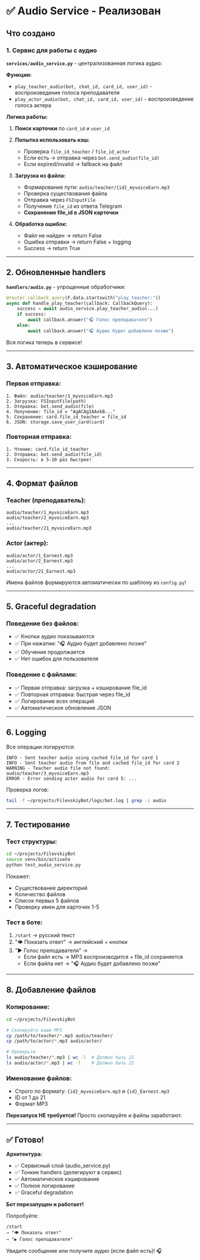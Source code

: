 # ✅ Audio Service - Реализован

## Что создано

### 1. Сервис для работы с аудио

**`services/audio_service.py`** - централизованная логика аудио:

**Функции:**
- `play_teacher_audio(bot, chat_id, card_id, user_id)` - воспроизведение голоса преподавателя
- `play_actor_audio(bot, chat_id, card_id, user_id)` - воспроизведение голоса актера

**Логика работы:**

1. **Поиск карточки** по `card_id` и `user_id`

2. **Попытка использовать кэш:**
   - Проверка `file_id_teacher` / `file_id_actor`
   - Если есть → отправка через `bot.send_audio(file_id)`
   - Если expired/invalid → fallback на файл

3. **Загрузка из файла:**
   - Формирование пути: `audio/teacher/{id}_myvoiceEarn.mp3`
   - Проверка существования файла
   - Отправка через `FSInputFile`
   - Получение `file_id` из ответа Telegram
   - **Сохранение file_id в JSON карточки**

4. **Обработка ошибок:**
   - Файл не найден → return False
   - Ошибка отправки → return False + logging
   - Success → return True

---

## 2. Обновленные handlers

**`handlers/audio.py`** - упрощенные обработчики:

```python
@router.callback_query(F.data.startswith("play_teacher:"))
async def handle_play_teacher(callback: CallbackQuery):
    success = await audio_service.play_teacher_audio(...)
    if success:
        await callback.answer("🎧 Голос преподавателя")
    else:
        await callback.answer("🎧 Аудио будет добавлено позже")
```

Вся логика теперь в сервисе!

---

## 3. Автоматическое кэширование

### Первая отправка:
```
1. Файл: audio/teacher/1_myvoiceEarn.mp3
2. Загрузка: FSInputFile(path)
3. Отправка: bot.send_audio(file)
4. Получение: file_id = "AgACAgIAAxkB..."
5. Сохранение: card.file_id_teacher = file_id
6. JSON: storage.save_user_card(card)
```

### Повторная отправка:
```
1. Чтение: card.file_id_teacher
2. Отправка: bot.send_audio(file_id)
3. Скорость: в 5-10 раз быстрее!
```

---

## 4. Формат файлов

### Teacher (преподаватель):
```
audio/teacher/1_myvoiceEarn.mp3
audio/teacher/2_myvoiceEarn.mp3
...
audio/teacher/21_myvoiceEarn.mp3
```

### Actor (актер):
```
audio/actor/1_Earnest.mp3
audio/actor/2_Earnest.mp3
...
audio/actor/21_Earnest.mp3
```

Имена файлов формируются автоматически по шаблону из `config.py`!

---

## 5. Graceful degradation

### Поведение без файлов:
- ✅ Кнопки аудио показываются
- ✅ При нажатии: "🎧 Аудио будет добавлено позже"
- ✅ Обучение продолжается
- ✅ Нет ошибок для пользователя

### Поведение с файлами:
- ✅ Первая отправка: загрузка + кэширование file_id
- ✅ Повторная отправка: быстрая через file_id
- ✅ Логирование всех операций
- ✅ Автоматическое обновление JSON

---

## 6. Logging

Все операции логируются:
```
INFO - Sent teacher audio using cached file_id for card 1
INFO - Sent teacher audio from file and cached file_id for card 2
WARNING - Teacher audio file not found: audio/teacher/3_myvoiceEarn.mp3
ERROR - Error sending actor audio for card 5: ...
```

Проверка логов:
```bash
tail -f ~/projects/FilevskiyBot/logs/bot.log | grep -i audio
```

---

## 7. Тестирование

### Тест структуры:
```bash
cd ~/projects/FilevskiyBot
source venv/bin/activate
python test_audio_service.py
```

Покажет:
- Существование директорий
- Количество файлов
- Список первых 5 файлов
- Проверку имен для карточек 1-5

### Тест в боте:

1. `/start` → русский текст
2. "👁 Показать ответ" → английский + кнопки
3. "▶️ Голос преподавателя" → 
   - Если файл есть → MP3 воспроизводится + file_id сохраняется
   - Если файла нет → "🎧 Аудио будет добавлено позже"

---

## 8. Добавление файлов

### Копирование:
```bash
cd ~/projects/FilevskiyBot

# Скопируйте ваши MP3
cp /path/to/teacher/*.mp3 audio/teacher/
cp /path/to/actor/*.mp3 audio/actor/

# Проверьте
ls audio/teacher/*.mp3 | wc -l  # Должно быть 21
ls audio/actor/*.mp3 | wc -l    # Должно быть 21
```

### Именование файлов:
- Строго по формату: `{id}_myvoiceEarn.mp3` и `{id}_Earnest.mp3`
- ID от 1 до 21
- Формат MP3

**Перезапуск НЕ требуется!** Просто скопируйте и файлы заработают.

---

## ✅ Готово!

**Архитектура:**
- ✅ Сервисный слой (audio_service.py)
- ✅ Тонкие handlers (делегируют в сервис)
- ✅ Автоматическое кэширование
- ✅ Полное логирование
- ✅ Graceful degradation

**Бот перезапущен и работает!**

Попробуйте:
```
/start
→ "👁 Показать ответ"
→ "▶️ Голос преподавателя"
```

Увидите сообщение или получите аудио (если файл есть)! 🎧

